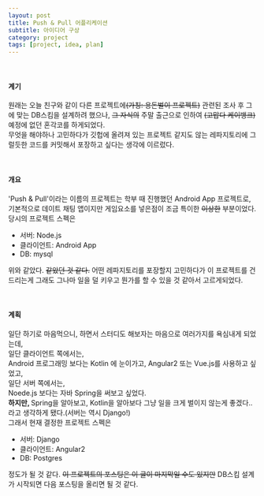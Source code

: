 ```yaml
---
layout: post
title: Push & Pull 어플리케이션
subtitle: 아이디어 구상
category: project
tags: [project, idea, plan]
---
```

<br/><h4>계기</h4>
원래는 오늘 친구와 같이 다른 프로젝트에~~(가칭: 용돈벌이 프로젝트)~~ 관련된 조사 후 그에 맞는 DB스킴을 설계하려 했으나,
~~그 자식의~~ 주말 출근으로 인하여 ~~(고맙다 케이뱅크)~~ 예정에 없던 혼각코를 하게되었다.<br/>
무엇을 해야하나 고민하다가 깃헙에 올려져 있는 프로젝트 같지도 않는 레파지토리에 그럴듯한 코드를 커밋해서 포장하고 싶다는 생각에 이르렀다.

<br/><h4>개요</h4>
'Push & Pull'이라는 이름의 프로젝트는 학부 때 진행했던 Android App 프로젝트로,
기본적으로 데이트 채팅 앱이지만 게임요소를 넣은점이 조금 특이한 ~~이상한~~ 부분이었다.
당시의 프로젝트 스펙은<br/>
- 서버: Node.js
- 클라이언트: Android App
- DB: mysql

위와 같았다. ~~같았던 것 같다.~~ 어떤 레파지토리를 포장할지 고민하다가 이 프로젝트를 건드리는게
그래도 그나마 일을 덜 키우고 뭔가를 할 수 있을 것 같아서 고르게되었다.

<br/><h4>계획</h4>
일단 하기로 마음먹으니, 하면서 스터디도 해보자는 마음으로 여러가지를 욕심내게 되었는데,<br/>
일단 클라이언트 쪽에서는,<br/>
Android 프로그래밍 보다는 Kotlin 에 눈이가고, Angular2 또는 Vue.js를 사용하고 싶었고,<br/>
일단 서버 쪽에서는,<br/>
Noede.js 보다는 자바 Spring을 써보고 싶었다.<br/>
<b>하지만, </b> Spring을 알아보고, Kotlin을 알아보다 그냥 일을 크게 벌이지 않는게 좋겠다.. 라고 생각하게 됐다.(서버는 역시 Django!)<br/>
그래서 현재 결정한 프로젝트 스펙은<br/>
- 서버: Django
- 클라이언트: Angular2
- DB: Postgres

정도가 될 것 같다. ~~이 프로젝트의 포스팅은 이 글이 마지막일 수도 있지만~~ DB스킴 설계가 시작되면 다음 포스팅을 올리면 될 것 같다.
